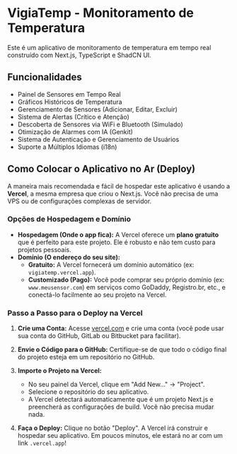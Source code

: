 # VigiaTemp - Monitoramento de Temperatura

Este é um aplicativo de monitoramento de temperatura em tempo real construído com Next.js, TypeScript e ShadCN UI.

## Funcionalidades

*   Painel de Sensores em Tempo Real
*   Gráficos Históricos de Temperatura
*   Gerenciamento de Sensores (Adicionar, Editar, Excluir)
*   Sistema de Alertas (Crítico e Atenção)
*   Descoberta de Sensores via WiFi e Bluetooth (Simulado)
*   Otimização de Alarmes com IA (Genkit)
*   Sistema de Autenticação e Gerenciamento de Usuários
*   Suporte a Múltiplos Idiomas (i18n)

## Como Colocar o Aplicativo no Ar (Deploy)

A maneira mais recomendada e fácil de hospedar este aplicativo é usando a **Vercel**, a mesma empresa que criou o Next.js. Você não precisa de uma VPS ou de configurações complexas de servidor.

### Opções de Hospedagem e Domínio

*   **Hospedagem (Onde o app fica):** A Vercel oferece um **plano gratuito** que é perfeito para este projeto. Ele é robusto e não tem custo para projetos pessoais.
*   **Domínio (O endereço do seu site):**
    *   **Gratuito:** A Vercel fornecerá um domínio automático (ex: `vigiatemp.vercel.app`).
    *   **Customizado (Pago):** Você pode comprar seu próprio domínio (ex: `www.meusensor.com`) em serviços como GoDaddy, Registro.br, etc., e conectá-lo facilmente ao seu projeto na Vercel.

### Passo a Passo para o Deploy na Vercel

1.  **Crie uma Conta:** Acesse [vercel.com](https://vercel.com/) e crie uma conta (você pode usar sua conta do GitHub, GitLab ou Bitbucket para facilitar).

2.  **Envie o Código para o GitHub:** Certifique-se de que todo o código final do projeto esteja em um repositório no GitHub.

3.  **Importe o Projeto na Vercel:**
    *   No seu painel da Vercel, clique em "Add New..." -> "Project".
    *   Selecione o repositório do seu aplicativo.
    *   A Vercel detectará automaticamente que é um projeto Next.js e preencherá as configurações de build. Você não precisa mudar nada.

4.  **Faça o Deploy:** Clique no botão "Deploy". A Vercel irá construir e hospedar seu aplicativo. Em poucos minutos, ele estará no ar com um link `.vercel.app`!
